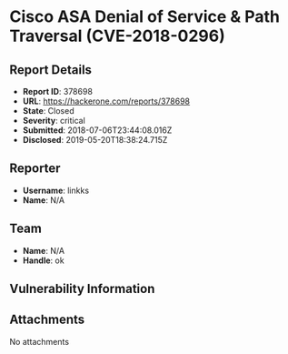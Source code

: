 # Cisco ASA Denial of Service & Path Traversal (CVE-2018-0296)

## Report Details
- **Report ID**: 378698
- **URL**: https://hackerone.com/reports/378698
- **State**: Closed
- **Severity**: critical
- **Submitted**: 2018-07-06T23:44:08.016Z
- **Disclosed**: 2019-05-20T18:38:24.715Z

## Reporter
- **Username**: linkks
- **Name**: N/A

## Team
- **Name**: N/A
- **Handle**: ok

## Vulnerability Information


## Attachments
No attachments
